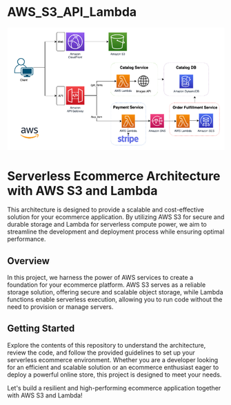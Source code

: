 # AWS_S3_API_Lambda
![Architecture](https://raw.githubusercontent.com/SorayaFrancoLopez/AWS_S3_API_Lambda/main/architecture.png)

# Serverless Ecommerce Architecture with AWS S3 and Lambda

This architecture is designed to provide a scalable and cost-effective solution for your ecommerce application. By utilizing AWS S3 for secure and durable storage and Lambda for serverless compute power, we aim to streamline the development and deployment process while ensuring optimal performance.

## Overview

In this project, we harness the power of AWS services to create a foundation for your ecommerce platform. AWS S3 serves as a reliable storage solution, offering secure and scalable object storage, while Lambda functions enable serverless execution, allowing you to run code without the need to provision or manage servers.

## Getting Started

Explore the contents of this repository to understand the architecture, review the code, and follow the provided guidelines to set up your serverless ecommerce environment. Whether you are a developer looking for an efficient and scalable solution or an ecommerce enthusiast eager to deploy a powerful online store, this project is designed to meet your needs.

Let's build a resilient and high-performing ecommerce application together with AWS S3 and Lambda!


